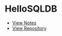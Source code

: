 # HelloSQLDB

- [View Notes](https://zhmhbest.github.io/HelloSQLDB/index.html)
- [View Repository](https://github.com/zhmhbest/HelloSQLDB)
